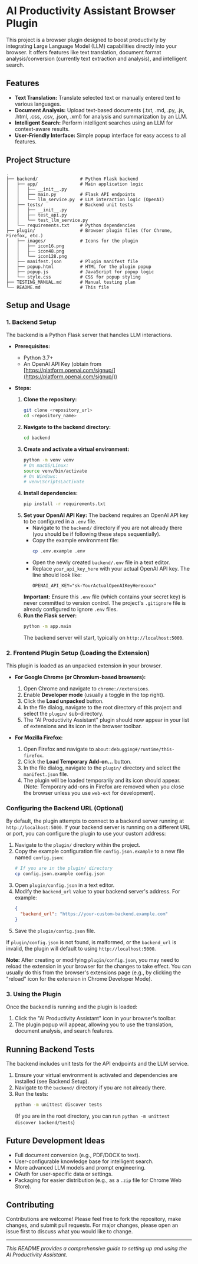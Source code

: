 # AI Productivity Assistant Browser Plugin

This project is a browser plugin designed to boost productivity by integrating Large Language Model (LLM) capabilities directly into your browser. It offers features like text translation, document format analysis/conversion (currently text extraction and analysis), and intelligent search.

## Features

*   **Text Translation:** Translate selected text or manually entered text to various languages.
*   **Document Analysis:** Upload text-based documents (.txt, .md, .py, .js, .html, .css, .csv, .json, .xml) for analysis and summarization by an LLM.
*   **Intelligent Search:** Perform intelligent searches using an LLM for context-aware results.
*   **User-Friendly Interface:** Simple popup interface for easy access to all features.

## Project Structure

```
.
├── backend/                # Python Flask backend
│   ├── app/                # Main application logic
│   │   ├── __init__.py
│   │   ├── main.py         # Flask API endpoints
│   │   └── llm_service.py  # LLM interaction logic (OpenAI)
│   ├── tests/              # Backend unit tests
│   │   ├── __init__.py
│   │   ├── test_api.py
│   │   └── test_llm_service.py
│   └── requirements.txt    # Python dependencies
├── plugin/                 # Browser plugin files (for Chrome, Firefox, etc.)
│   ├── images/             # Icons for the plugin
│   │   ├── icon16.png
│   │   ├── icon48.png
│   │   └── icon128.png
│   ├── manifest.json       # Plugin manifest file
│   ├── popup.html          # HTML for the plugin popup
│   ├── popup.js            # JavaScript for popup logic
│   └── style.css           # CSS for popup styling
├── TESTING_MANUAL.md       # Manual testing plan
└── README.md               # This file
```

## Setup and Usage

### 1. Backend Setup

The backend is a Python Flask server that handles LLM interactions.

*   **Prerequisites:**
    *   Python 3.7+
    *   An OpenAI API Key (obtain from [https://platform.openai.com/signup/](https://platform.openai.com/signup/))

*   **Steps:**
    1.  **Clone the repository:**
        ```bash
        git clone <repository_url>
        cd <repository_name>
        ```
    2.  **Navigate to the backend directory:**
        ```bash
        cd backend
        ```
    3.  **Create and activate a virtual environment:**
        ```bash
        python -m venv venv
        # On macOS/Linux:
        source venv/bin/activate
        # On Windows:
        # venv\Scripts\activate
        ```
    4.  **Install dependencies:**
        ```bash
        pip install -r requirements.txt
        ```
    5.  **Set your OpenAI API Key:**
        The backend requires an OpenAI API key to be configured in a `.env` file.
        *   Navigate to the `backend/` directory if you are not already there (you should be if following these steps sequentially).
        *   Copy the example environment file:
            ```bash
            cp .env.example .env
            ```
        *   Open the newly created `backend/.env` file in a text editor.
        *   Replace `your_api_key_here` with your actual OpenAI API key. The line should look like:
            ```
            OPENAI_API_KEY="sk-YourActualOpenAIKeyHerexxxx"
            ```
        **Important:** Ensure this `.env` file (which contains your secret key) is never committed to version control. The project's `.gitignore` file is already configured to ignore `.env` files.
    6.  **Run the Flask server:**
        ```bash
        python -m app.main
        ```
        The backend server will start, typically on `http://localhost:5000`.

### 2. Frontend Plugin Setup (Loading the Extension)

This plugin is loaded as an unpacked extension in your browser.

*   **For Google Chrome (or Chromium-based browsers):**
    1.  Open Chrome and navigate to `chrome://extensions`.
    2.  Enable **Developer mode** (usually a toggle in the top right).
    3.  Click the **Load unpacked** button.
    4.  In the file dialog, navigate to the root directory of this project and select the `plugin/` sub-directory.
    5.  The "AI Productivity Assistant" plugin should now appear in your list of extensions and its icon in the browser toolbar.

*   **For Mozilla Firefox:**
    1.  Open Firefox and navigate to `about:debugging#/runtime/this-firefox`.
    2.  Click the **Load Temporary Add-on...** button.
    3.  In the file dialog, navigate to the `plugin/` directory and select the `manifest.json` file.
    4.  The plugin will be loaded temporarily and its icon should appear. (Note: Temporary add-ons in Firefox are removed when you close the browser unless you use `web-ext` for development).

### Configuring the Backend URL (Optional)

By default, the plugin attempts to connect to a backend server running at `http://localhost:5000`. If your backend server is running on a different URL or port, you can configure the plugin to use your custom address:

1.  Navigate to the `plugin/` directory within the project.
2.  Copy the example configuration file `config.json.example` to a new file named `config.json`:
    ```bash
    # If you are in the plugin/ directory
    cp config.json.example config.json
    ```
3.  Open `plugin/config.json` in a text editor.
4.  Modify the `backend_url` value to your backend server's address. For example:
    ```json
    {
      "backend_url": "https://your-custom-backend.example.com"
    }
    ```
5.  Save the `plugin/config.json` file.

If `plugin/config.json` is not found, is malformed, or the `backend_url` is invalid, the plugin will default to using `http://localhost:5000`.

**Note:** After creating or modifying `plugin/config.json`, you may need to reload the extension in your browser for the changes to take effect. You can usually do this from the browser's extensions page (e.g., by clicking the "reload" icon for the extension in Chrome Developer Mode).

### 3. Using the Plugin

Once the backend is running and the plugin is loaded:

1.  Click the "AI Productivity Assistant" icon in your browser's toolbar.
2.  The plugin popup will appear, allowing you to use the translation, document analysis, and search features.

## Running Backend Tests

The backend includes unit tests for the API endpoints and the LLM service.

1.  Ensure your virtual environment is activated and dependencies are installed (see Backend Setup).
2.  Navigate to the `backend/` directory if you are not already there.
3.  Run the tests:
    ```bash
    python -m unittest discover tests
    ```
    (If you are in the root directory, you can run `python -m unittest discover backend/tests`)

## Future Development Ideas

*   Full document conversion (e.g., PDF/DOCX to text).
*   User-configurable knowledge base for intelligent search.
*   More advanced LLM models and prompt engineering.
*   OAuth for user-specific data or settings.
*   Packaging for easier distribution (e.g., as a `.zip` file for Chrome Web Store).

## Contributing

Contributions are welcome! Please feel free to fork the repository, make changes, and submit pull requests. For major changes, please open an issue first to discuss what you would like to change.

---

*This README provides a comprehensive guide to setting up and using the AI Productivity Assistant.*
